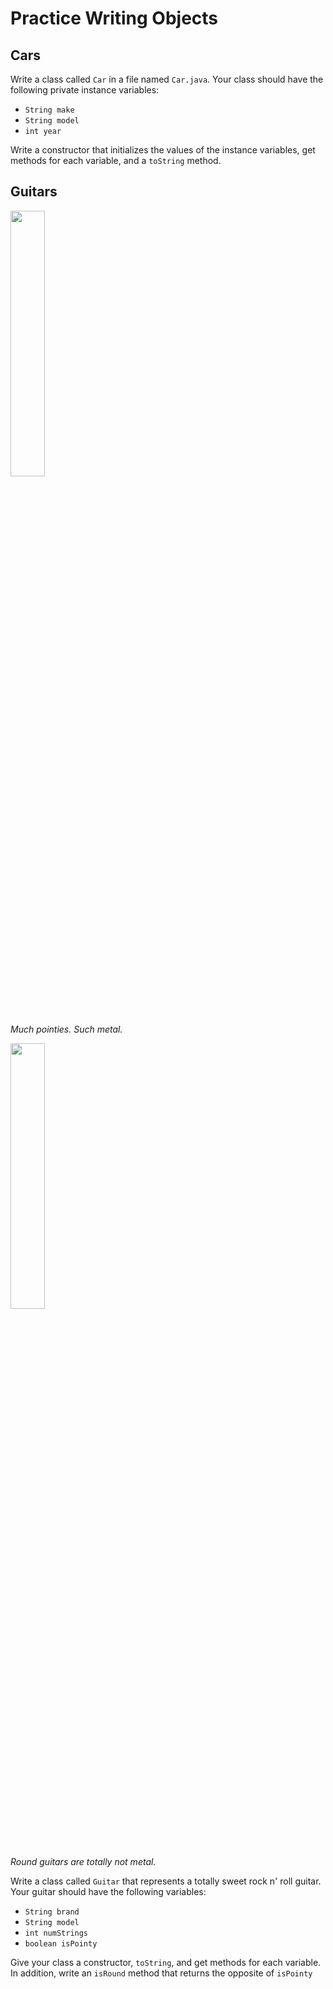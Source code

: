 # Practice Writing Objects

## Cars

Write a class called `Car` in a file named `Car.java`. Your class should have the following private instance variables:

- `String make`
- `String model`
- `int year`

Write a constructor that initializes the values of the instance variables, get methods for each variable, and a `toString` method.

## Guitars

<img src="http://getbusyyall.files.wordpress.com/2011/09/pointy-guitar.jpg" width="33%" />

*Much pointies. Such metal.*

<img src="https://www.dreamguitars.com/shop/media/catalog/product/cache/1/thumbnail/9df78eab33525d08d6e5fb8d27136e95/1/9/1990s-klein-electric-066-1.jpg" width="33%" />

*Round guitars are totally not metal.*

Write a class called `Guitar` that represents a totally sweet rock n' roll guitar. Your guitar should have the following variables:

- `String brand`
- `String model`
- `int numStrings`
- `boolean isPointy`

Give your class a constructor, `toString`, and get methods for each variable. In addition, write an `isRound` method that returns the opposite of `isPointy`

